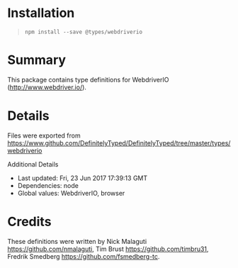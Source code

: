 # Installation
> `npm install --save @types/webdriverio`

# Summary
This package contains type definitions for WebdriverIO (http://www.webdriver.io/).

# Details
Files were exported from https://www.github.com/DefinitelyTyped/DefinitelyTyped/tree/master/types/webdriverio

Additional Details
 * Last updated: Fri, 23 Jun 2017 17:39:13 GMT
 * Dependencies: node
 * Global values: WebdriverIO, browser

# Credits
These definitions were written by Nick Malaguti <https://github.com/nmalaguti>, Tim Brust <https://github.com/timbru31>, Fredrik Smedberg <https://github.com/fsmedberg-tc>.
